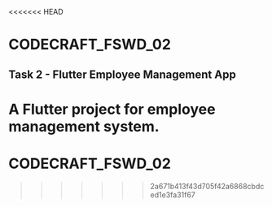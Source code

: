 <<<<<<< HEAD
# CODECRAFT_FSWD_02

## Task 2 - Flutter Employee Management App

A Flutter project for employee management system.
=======
# CODECRAFT_FSWD_02
>>>>>>> 2a671b413f43d705f42a6868cbdced1e3fa31f67
